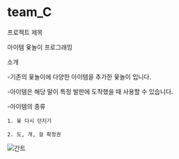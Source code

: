 # team_C

프로젝트 제목

아이템 윷놀이 프로그래밍


소개

-기존의 윷놀이에 다양한 아이템을 추가한 윷놀이 입니다.

-아이템은 해당 말이 특정 발판에 도착했을 때 사용할 수 있습니다. 

-아이템의 종류 

	1. 윷 다시 던지기
  
	2. 도, 개, 걸 확정권
  

![간트](https://user-images.githubusercontent.com/90451923/135799887-81fefe87-76a0-4c99-9b76-8b9cf38ed9fd.PNG)
